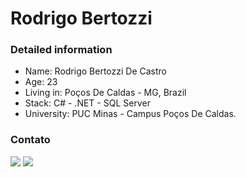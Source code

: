 # Rodrigo Bertozzi
<!--
**rodrigobertozzi/rodrigobertozzi** is a ✨ _special_ ✨ repository because its `README.md` (this file) appears on your --> 
### Detailed information
- Name: Rodrigo Bertozzi De Castro
- Age: 23
- Living in: Poços De Caldas - MG, Brazil
- Stack: C# - .NET - SQL Server
- University: PUC Minas - Campus Poços De Caldas.

### Contato
<div>
  <a href="https://www.linkedin.com/in/rodrigo-bertozzi-de-castro/" target="_blank"><img src="https://img.shields.io/badge/-LinkedIn-%230077B5?style=for-the-badge&logo=linkedin&logoColor=white" target="_blank"></a>
 <a href= "https://www.instagram.com/rodrigo_bertozzi/"> <img src="https://img.shields.io/badge/Instagram-E4405F?style=for-the-badge&logo=instagram&logoColor=white"> </a>
</div>

